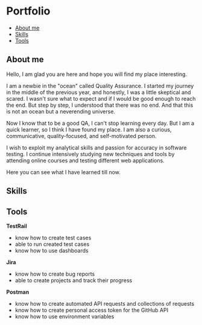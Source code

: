 # Portfolio
 * [About me](#about-me)
 * [Skills](#skills)
 * [Tools](#tools)
 
## About me
Hello, I am glad you are here and hope you will find my place interesting. 

I am a newbie in the "ocean" called Quality Assurance. I started my journey in the middle of the previous year, and honestly, I was a little skeptical and scared. I wasn't sure what to expect and if I would be good enough to reach the end. But step by step, I understood that there was no end. And that this is not an ocean but a neverending universe.

Now I know that to be a good QA, I can't stop learning every day. But I am a quick learner, so I think I have found my place. I am also a curious, communicative, quality-focused, and self-motivated person.

I wish to exploit my analytical skills and passion for accuracy in software testing. I continue intensively studying new techniques and tools by attending online courses and testing different web applications.

Here you can see what I have learned till now.
 
 ## Skills
 ## Tools
 
 __TestRail__
  * know how to create test cases 
  * able to run created test cases
  * know how to use dashboards 
  
__Jira__
  * know how to create bug reports
  * able to create projects and track their progress
  
 __Postman__
  * know how to create automated API requests and collections of requests
  * know how to create personal access token for the GitHub API 
  * know how to use environment variables



